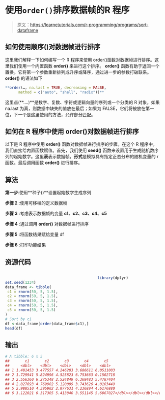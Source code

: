 # 使用`order()`排序数据帧的R 程序

> 原文：<https://learnetutorials.com/r-programming/programs/sort-dataframe>

## 如何使用顺序()对数据帧进行排序

这里我们解释一下如何编写一个 R 程序来使用 order()函数对数据帧进行排序。这里我们使用一个内置函数 **order()** 来进行这个排序。 **order()** 函数有助于返回一个置换。它将第一个参数重新排列成升序或降序，通过进一步的参数打破联系。 **order()** 的语法如下

```r
**order(…, na.last = TRUE, decreasing = FALSE,
      method = c("auto", "shell", "radix"))** 

```

这里点(**....)**是数字、复数、字符或逻辑向量的序列或一个分类的 R 对象。如果 na.last 为真，则数据中缺失的值放在最后；如果为 FALSE，它们将被放在第一位，下一个是这里使用的方法，允许部分匹配。

## 如何在 R 程序中使用 order()对数据帧进行排序

以下是 R 程序中使用 **order()** 函数对数据帧进行排序的步骤。在这个 R 程序中，我们直接给内置函数赋值。首先，我们使用 **seed()** 函数来设置用于生成随机数序列的起始数字。这里**表**表示数据帧，**形式**是模拟具有指定正态分布的随机变量的 r 函数。最后调用函数 **order()** 进行排序。

## 算法

**第一步**:使用**种子()**设置起始数字生成序列

**步骤 2** :使用可移植的定义数据帧

**步骤 3** :考虑表示数据帧的变量 **c1、c2、c3、c4、c5**

**步骤 4** :通过调用 **order()** 对数据帧进行排序

**步骤 5** :将函数结果赋给变量 df

**步骤 6** :打印功能结果

## 资源代码

```r

                                          library(dplyr)
set.seed(1234)
data_frame <- tibble(  
 c1 = rnorm(50, 5, 1.5),   
 c2 = rnorm(50, 5, 1.5),  
 c3 = rnorm(50, 5, 1.5),
 c4 = rnorm(50, 5, 1.5),  
 c5 = rnorm(50, 5, 1.5)
)
# Sort by c1
df <-data_frame[order(data_frame$c1),]
head(df)

```

## 输出

```r
# A tibble: 6 x 5
##       c1       c2       c3       c4       c5
##     <dbl>    <dbl>    <dbl>    <dbl>    <dbl>
## 1 1.481453 3.477557 4.246283 3.686611 6.0511003
## 2 1.729941 5.824996 4.525823 6.753663 0.1502718
## 3 2.556360 6.275348 2.524849 6.368483 5.4787404
## 4 2.827693 4.769902 5.120089 3.743626 4.0103449
## 5 2.988510 4.395902 2.077631 4.236894 4.6176880
## 6 3.122021 6.317305 5.413840 3.551145 5.6067027</dbl></dbl></dbl></dbl></dbl>
```